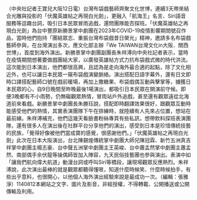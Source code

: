 （中央社記者王寶兒大阪12日電）台灣布袋戲藝師齊聚文化世博，連續3天帶來結合光雕與投影的「伏魔英雄帖之再現白光劍」，更融入「航海王」名言、Siri語音服務等逗趣台詞，吸引日本民眾冒雨追戲，還問團隊能否探班。「伏魔英雄帖之再現白光劍」為台中豐原新勝景掌中劇團在2023年COVID-19疫情影響期間號召作品，當時他們抱持「團結眾志、重振台灣布袋戲昔日榮光」精神，邀請多名布袋戲藝師參與，在台灣演出多次，應文化部主辦「We TAIWAN台灣文化in大阪．關西世博」，首度到海外演出。新勝景掌中劇團副團長朱祥溥向中央社記者表示，當時在疫情期間想著要做戲團結大家，以廣發英雄帖方式力抗布袋戲式微的時代洪流。這次能到日本演出，他們都很高興，且認為是走向海外最合適的起點，除了文化相近外，也可以讓日本民眾一窺布袋戲演變脈絡。演出搭配日語字幕外，還有日文即時口譯搭配藝師口號在戲前暖場，再加上撒糖果、布袋戲偶互動與擊掌等，擄獲日本民眾的心，自9日晚間至昨晚最後1場演出，都吸引日本民眾在開演前守候。即便3晚都有不小雨勢，仍無礙觀眾熱情，冒雨站戶外追戲，甚至還有觀眾遠從北海道前來看戲。新勝景掌中劇團長朱勝珏說，搭配即時翻譯效果很好，跟觀眾互動時能感受他們的熱情，其實表演團隊下午在排練時，就陸續有人先來占位置，想站在最前線。朱祥溥補充，他們這幾天看臉書粉絲專頁有些私訊，想帶飲料探班表演團隊，還有很多人在演出後在社群平台分享他們的演出，感受到日本是珍惜傳統技藝的民族，「覺得好像被他們當成寶的感覺，很感謝他們。」「伏魔英雄帖之再現白光劍」此次在日本大阪演出，台北陳錫煌傳統掌中劇團大師兄陳冠霖、新竹五洲真吉祥掌中劇團主楊志豪、台中聲五洲掌中劇團主王英峻、台中蕭孟然掌中劇團主蕭孟然、南部偶手余伏龍等操偶師皆加入陣容，九天民俗技藝團也參與演出。表演中如「讓我們航向偉大航道」動漫台詞或呼叫Siri等橋段，讓現場觀眾反應熱烈。朱祥溥說，此次演出最棒的就是觀眾都聽得懂哏，知道什麼時候笑、什麼時候拍手，有些出乎意料，也很開心，以他個人海外演出經驗來說是最成功一次。（編輯：張雅淨）1140812本網站之文字、圖片及影音，非經授權，不得轉載、公開播送或公開傳輸及利用。